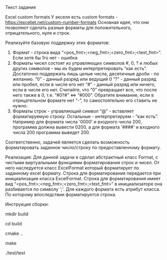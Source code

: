 Текст задания

Excel custom formats
У экселя есть custom formats - https://exceljet.net/custom-number-formats
Основная идея, что они позволяют сделать разные форматы для положительного, отрицательного, нуля и строк.

Реализуйте базовую поддержку этих форматов:
1. Формат - строка вида “<pos_fmt>;<neg_fmt>;<zero_fmt>;<text_fmt>”. Если хотя бы 1го нет - ошибка
2. Форматы чисел состоят из управляющих символов #, 0, ? и любых других символов - мы их будем интерпретировать “как есть”. Достаточно поддержать лишь целые числа, десятичные дроби - по желанию.
   “0” - данный разряд или ведущий 0
   “?” - данный разряд или пробел, если в числе его нет
   “#” - данный разряд или ничего, если в числе его нет.
   Считайте, что “0” превращает все, что после него также в 0, т.е. “#0?#” <=> “#000”.
   Обратите внимание, если в отрицательном формате нет “-”, то самостоятельно его ставить не нужно.
3. Форматы строк - управляющий символ “@” - вставляет форматируемую строку. Остальные - интерпретируем - “как есть”.
Например для формата числа '0000' и входного числа 200, программа должна вывести 0200, а для формата '####' и
входного числа 200 программа выведет 200.

Соответственно, задачей является сделать возможность форматировать заданное число/строку по предоставленному формату.

Реализация:
Для данной задачи я сделал абстрактный класс Format, с чистыми виртуальными
функциями форматирования строк и чисел. От него наследуется класс ExcelFormat 
который форматирует по заданному excel формату. Строка для форматирования передается
при инициализации класса ExcelFormat. Строка для форматирования имеет вид 
“<pos_fmt>;<neg_fmt>;<zero_fmt>;<text_fmt>” в инициализаторе она разбивается по 
символу ';'. Для каждого формата есть атрибут класса. По которому впоследствии
форматируется строка.

Инструкция сборки:

mkdir build

cd build 

cmake ..

make

./test/test
